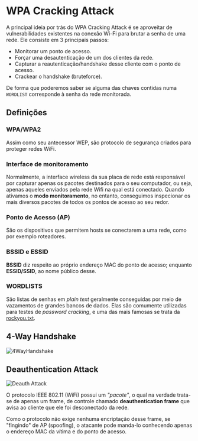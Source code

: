 # WPA Cracking Attack

A principal ideia por trás  do WPA Cracking Attack é se aproveitar de
vulnerabilidades existentes na conexão Wi-Fi para brutar a senha de uma
rede. Ele consiste em 3 principais passos:

- Monitorar um ponto de acesso.
- Forçar uma desautenticação de um dos clientes da rede.
- Capturar a reautenticação/handshake desse cliente com o ponto de acesso.
- Crackear o handshake (bruteforce).

De forma que poderemos saber se alguma das chaves contidas numa `WORDLIST`
corresponde à senha da rede monitorada.

## Definições

### WPA/WPA2

Assim como seu antecessor WEP, são protocolo de segurança criados para proteger
redes WiFi.

### Interface de monitoramento

Normalmente, a interface wireless da sua placa de rede está responsável por
capturar apenas os pacotes destinados para o seu computador, ou seja, apenas
aqueles enviados pela rede Wifi na qual está conectado. Quando ativamos o
**modo monitoramento**, no entanto, conseguimos inspecionar os mais diversos
pacotes de todos os pontos de acesso ao seu redor.

### Ponto de Acesso (AP)

São os dispositivos que permitem hosts se conectarem a uma rede, como por
exemplo roteadores.

### BSSID e ESSID

**BSSID** diz respeito ao próprio endereço MAC do ponto de acesso; enquanto
**ESSID/SSID**, ao nome público desse.

### WORDLISTS

São listas de senhas em *plain text* geralmente conseguidas por meio de
vazamentos de grandes bancos de dados. Elas são comumente utilizadas para
testes de *password cracking*, e uma das mais famosas se trata da
[rockyou.txt](https://github.com/brannondorsey/naive-hashcat/releases/download/data/rockyou.txt).

## 4-Way Handshake

![4WayHandshake](https://upload.wikimedia.org/wikipedia/commons/a/ac/4-way-handshake.svg)

## Deauthentication Attack
![Deauth Attack](https://upload.wikimedia.org/wikipedia/commons/thumb/9/95/Deauth_attack_sequence_diagram.svg/800px-Deauth_attack_sequence_diagram.svg.png)

O protocolo IEEE 802.11 (WiFi) possui um *"pacote"*, o qual na verdade trata-se
de apenas um frame, de controle chamado **deauthentication frame** que avisa ao
cliente que ele foi desconectado da rede.

Como o protocolo não exige nenhuma encriptação desse frame, se "fingindo" de AP
(spoofing), o atacante pode manda-lo conhecendo apenas o endereço MAC da vítima
e do ponto de acesso.
